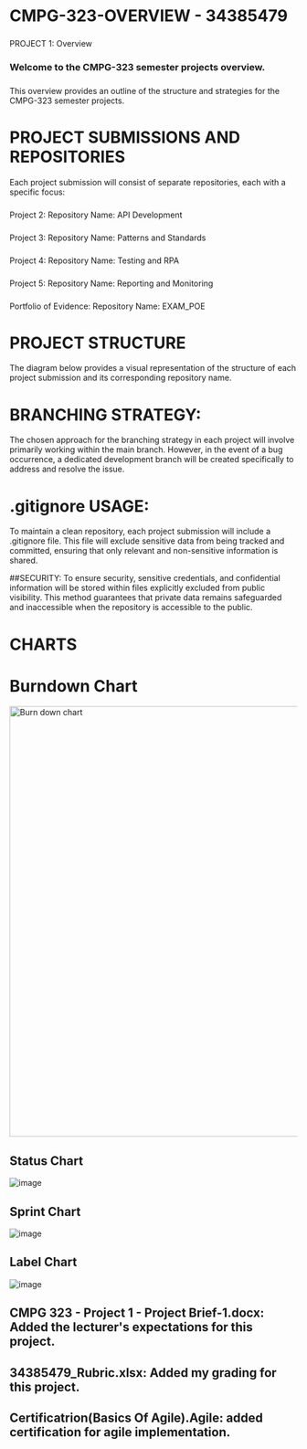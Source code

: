 # CMPG-323-OVERVIEW - 34385479

###

PROJECT 1: Overview
### Welcome to the CMPG-323 semester projects overview.
###
This overview provides an outline of the structure and strategies for the CMPG-323 semester projects.
###
# PROJECT SUBMISSIONS AND REPOSITORIES
Each project submission will consist of separate repositories, each with a specific focus:
###
Project 2:
Repository Name: API Development
###

Project 3:
Repository Name: Patterns and Standards
###

Project 4:
Repository Name: Testing and RPA
###

Project 5:
Repository Name: Reporting and Monitoring
###

Portfolio of Evidence:
Repository Name: EXAM_POE

###
###

# PROJECT STRUCTURE
The diagram below provides a visual representation of the structure of each project submission and its corresponding repository name.
# BRANCHING STRATEGY:
The chosen approach for the branching strategy in each project will involve primarily working within the main branch. However, in the event of a bug occurrence, a dedicated development branch will be created specifically to address and resolve the issue.
# .gitignore USAGE:
To maintain a clean repository, each project submission will include a .gitignore file. This file will exclude sensitive data from being tracked and committed, ensuring that only relevant and non-sensitive information is shared.

##SECURITY:
To ensure security, sensitive credentials, and confidential information will be stored within files explicitly excluded from public visibility. This method guarantees that private data remains safeguarded and inaccessible when the repository is accessible to the public.

###
# CHARTS

###
###

# Burndown Chart
<img width="754" alt="Burn down chart" src="https://github.com/kayleeyana/CMPG-323-Overview---34385479/assets/112712495/7c9f63ec-a04e-4cb8-82ce-867c321f5763">

###
###

## Status Chart
![image](https://github.com/kayleeyana/CMPG-323-Overview---34385479/assets/112712495/1687481e-843b-4515-bf0b-043fb64065f3)

###
###

## Sprint Chart
![image](https://github.com/kayleeyana/CMPG-323-Overview---34385479/assets/112712495/91fda10a-7ccc-4b38-8d96-74bab72db6b6)

###
###

## Label Chart
![image](https://github.com/kayleeyana/CMPG-323-Overview---34385479/assets/112712495/a7cf7169-d342-4d74-961d-c9735b483e10)


## CMPG 323 - Project 1 - Project Brief-1.docx: Added the lecturer's expectations for this project.
## 34385479_Rubric.xlsx: Added my grading for this project.
## Certificatrion(Basics Of Agile).Agile: added certification for agile implementation.
## 


